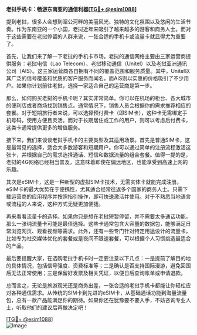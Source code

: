 **老挝手机卡：畅游东南亚的通信利器[[TG💪+ @esim1088](https://t.me/s/esim1088)]**

提到老挝，很多人会想到湄公河畔的美丽风光、独特的文化氛围以及悠闲的生活节奏。作为东南亚的一个小国，老挝近年来吸引了越来越多的游客和商务人士。而对于这些需要在老挝停留的人群来说，一张合适的手机卡或流量卡就显得尤为重要了。

首先，让我们来了解一下老挝的手机卡市场。老挝的通信网络主要由三家运营商提供服务：老挝电信（Lao Telecom）、老挝移动通信（Unitel）以及老挝亚洲通讯公司（AIS）。这三家运营商各自拥有不同的覆盖范围和服务质量。其中，Unitel以其广泛的信号覆盖和优质的客户服务而闻名，而AIS则以实惠的价格吸引了不少用户。如果你计划前往老挝，选择一家适合自己的运营商是第一步。

那么，如何购买老挝的手机卡呢？其实非常简单。你可以在机场的柜台、各大城市的便利店或者商场找到销售点。通常情况下，销售人员会根据你的需求推荐相应的套餐。对于短期旅行者来说，可以选择预付费卡（即SIM卡），这种卡无需绑定手机号码，使用方便且灵活。而对于长期居住或工作的用户，则可以考虑后付费卡，这类卡通常提供更多的增值服务。

接下来，我们来谈谈老挝手机卡的主要类型及其适用场景。首先是普通SIM卡，这是最常见的选择，适合大多数游客和短期用户。你可以通过简单的注册流程激活这张卡，并根据自己的需求选择通话、短信和数据流量的组合套餐。值得一提的是，老挝的4G网络已经相当普及，这意味着即使在偏远地区，也能享受到高速上网的乐趣。

其次是eSIM卡，这是一种新型的虚拟SIM卡技术，无需实体卡就能完成注册。eSIM卡的最大优势在于便携性，尤其适合经常往返多个国家的商务人士。只需下载运营商的应用程序并按照指引操作，即可快速激活并使用。对于不熟悉当地语言或流程的人来说，这种方式无疑更加便捷。

再来看看流量卡的选择。如果你只是想在老挝短暂停留，并不需要太多通话功能，那么一张纯流量卡可能是最佳选择。这些卡通常包含大容量的数据包，能够满足日常浏览网页、观看视频等需求。此外，还有一些专门针对特定用途设计的流量卡，比如专为社交媒体优化的套餐或是夜间不限速套餐，可以根据个人习惯挑选最适合的产品。

最后要提醒大家，在选购老挝手机卡时一定要注意以下几点：一是提前了解目的地的具体情况，包括信号强度、资费标准等；二是确认是否支持国际漫游，避免回国后无法正常使用；三是保留好发票及相关凭证，以便日后查询账单或申请退款。

总而言之，无论是旅游观光还是商务出差，一张合适的老挝手机卡都能让你轻松应对各种通信需求。从传统的SIM卡到先进的eSIM卡，从基础通话功能到海量流量包，总有一款产品能满足你的期待。如果你还在犹豫要不要入手，不妨咨询专业人士，听取他们的建议后再做决定吧！

[[TG💪+ @esim1088](https://t.me/s/esim1088)]  
![Image](https://i.postimg.cc/4NQfJmqS/Snipaste-2025-05-13-00-14-12.png)